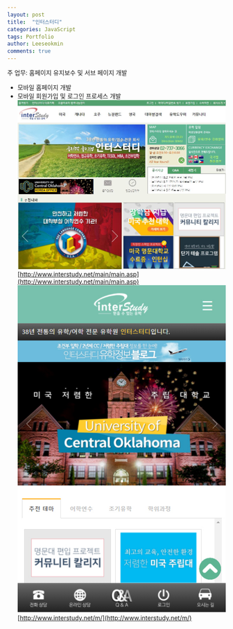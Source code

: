 ```yaml
---
layout: post
title:  "인터스터디"
categories: JavaScript
tags: Portfolio
author: Leeseokmin
comments: true
---
```


<style>*{margin:0;padding:0}img{max-width:100%}</style>
주 업무: 홈페이지 유지보수 및 서브 페이지 개발
- 모바일 홈페이지 개발
- 모바일 회원가입 및 로그인 프로세스 개발
![인터스터디 pc버전](/assets/images/portfolio/interstudy-pc.jpg)
[http://www.interstudy.net/main/main.asp](http://www.interstudy.net/main/main.asp)
![인터스터디 모바일버전](/assets/images/portfolio/interstudy-m.jpg)
[http://www.interstudy.net/m/](http://www.interstudy.net/m/)
